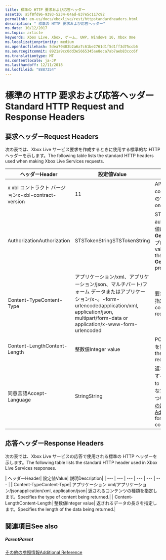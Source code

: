 ```yaml
---
title: 標準の HTTP 要求および応答ヘッダー
assetID: a5f8fd96-9393-5234-04ad-837e5c117c92
permalink: en-us/docs/xboxlive/rest/httpstandardheaders.html
description: " 標準の HTTP 要求および応答ヘッダー"
ms.date: 10/12/2017
ms.topic: article
keywords: Xbox Live, Xbox, ゲーム, UWP, Windows 10, Xbox One
ms.localizationpriority: medium
ms.openlocfilehash: 5dea70403b2a6a7c61be2761d1f5d1ff3d75ccb6
ms.sourcegitcommit: 8921a9cc0dd3e5665345ae8eca7ab7aeb83ccc6f
ms.translationtype: MT
ms.contentlocale: ja-JP
ms.lasthandoff: 12/11/2018
ms.locfileid: "8887354"
---
```

# <a name="standard-http-request-and-response-headers"></a><span data-ttu-id="2d13f-104">標準の HTTP 要求および応答ヘッダー</span><span class="sxs-lookup"><span data-stu-id="2d13f-104">Standard HTTP Request and Response Headers</span></span>
 
<a id="ID4ES"></a>

 
## <a name="request-headers"></a><span data-ttu-id="2d13f-105">要求ヘッダー</span><span class="sxs-lookup"><span data-stu-id="2d13f-105">Request Headers</span></span>
 
<span data-ttu-id="2d13f-106">次の表では、Xbox Live サービス要求を作成するときに使用する標準的な HTTP ヘッダーを示します。</span><span class="sxs-lookup"><span data-stu-id="2d13f-106">The following table lists the standard HTTP headers used when making Xbox Live Services requests.</span></span>
 
| <span data-ttu-id="2d13f-107">ヘッダー</span><span class="sxs-lookup"><span data-stu-id="2d13f-107">Header</span></span>| <span data-ttu-id="2d13f-108">設定値</span><span class="sxs-lookup"><span data-stu-id="2d13f-108">Value</span></span>| <span data-ttu-id="2d13f-109">説明</span><span class="sxs-lookup"><span data-stu-id="2d13f-109">Description</span></span>| 
| --- | --- | --- | 
| <span data-ttu-id="2d13f-110">x xbl コントラクト バージョン</span><span class="sxs-lookup"><span data-stu-id="2d13f-110">x-xbl-contract-version</span></span>| <span data-ttu-id="2d13f-111">1</span><span class="sxs-lookup"><span data-stu-id="2d13f-111">1</span></span>| <span data-ttu-id="2d13f-112">API コントラクト バージョンです。</span><span class="sxs-lookup"><span data-stu-id="2d13f-112">API contract version.</span></span> <span data-ttu-id="2d13f-113">Xbox Live サービスのすべての要求に必要です。</span><span class="sxs-lookup"><span data-stu-id="2d13f-113">Required on all Xbox Live Services requests.</span></span>| 
| <span data-ttu-id="2d13f-114">Authorization</span><span class="sxs-lookup"><span data-stu-id="2d13f-114">Authorization</span></span>| <span data-ttu-id="2d13f-115">STSTokenString</span><span class="sxs-lookup"><span data-stu-id="2d13f-115">STSTokenString</span></span>| <span data-ttu-id="2d13f-116">STS 認証トークンです。</span><span class="sxs-lookup"><span data-stu-id="2d13f-116">STS authentication token.</span></span> <span data-ttu-id="2d13f-117">このヘッダーの値は、 <b>GetTokenAndSignatureResult.Token</b>プロパティから取得されます。</span><span class="sxs-lookup"><span data-stu-id="2d13f-117">The value for this header is retrieved from the <b>GetTokenAndSignatureResult.Token</b> property.</span></span> | 
| <span data-ttu-id="2d13f-118">Content-Type</span><span class="sxs-lookup"><span data-stu-id="2d13f-118">Content-Type</span></span>| <span data-ttu-id="2d13f-119">アプリケーション/xml、アプリケーション/json、マルチパート/フォーム データまたはアプリケーション/x-。-form-urlencoded</span><span class="sxs-lookup"><span data-stu-id="2d13f-119">application/xml, application/json, multipart/form-data or application/x-www-form-urlencoded</span></span>| <span data-ttu-id="2d13f-120">要求で送信されるコンテンツの種類を指定します。</span><span class="sxs-lookup"><span data-stu-id="2d13f-120">Specifies the type of content being submitted with a request.</span></span>| 
| <span data-ttu-id="2d13f-121">Content-Length</span><span class="sxs-lookup"><span data-stu-id="2d13f-121">Content-Length</span></span>| <span data-ttu-id="2d13f-122">整数値</span><span class="sxs-lookup"><span data-stu-id="2d13f-122">Integer value</span></span>| <span data-ttu-id="2d13f-123">POST 要求で送信されたデータの長さを指定します。</span><span class="sxs-lookup"><span data-stu-id="2d13f-123">Specifies the length of the data being submitted in a POST request.</span></span>| 
| <span data-ttu-id="2d13f-124">同意言語</span><span class="sxs-lookup"><span data-stu-id="2d13f-124">Accept-Language</span></span> | <span data-ttu-id="2d13f-125">String</span><span class="sxs-lookup"><span data-stu-id="2d13f-125">String</span></span>| <span data-ttu-id="2d13f-126">返される任意の文字列をローカライズする方法を指定します。</span><span class="sxs-lookup"><span data-stu-id="2d13f-126">Specifies how to localize any strings returned.</span></span> <span data-ttu-id="2d13f-127">有効な言語/ロケールの組み合わせの一覧については、 <a href="http://msdn.microsoft.com/en-us/library/bb975829.aspx">Xbox 360 プログラミングの詳細</a>を参照してください。</span><span class="sxs-lookup"><span data-stu-id="2d13f-127">See <a href="http://msdn.microsoft.com/en-us/library/bb975829.aspx">Advanced Xbox 360 Programming</a> for a list of valid language/locale combinations.</span></span>| 
  
<a id="ID4E6C"></a>

 
## <a name="response-headers"></a><span data-ttu-id="2d13f-128">応答ヘッダー</span><span class="sxs-lookup"><span data-stu-id="2d13f-128">Response Headers</span></span>
 
<span data-ttu-id="2d13f-129">次の表では、Xbox Live サービスの応答で使用される標準の HTTP ヘッダーを示します。</span><span class="sxs-lookup"><span data-stu-id="2d13f-129">The following table lists the standard HTTP header used in Xbox Live Services responses.</span></span>
 
| <span data-ttu-id="2d13f-130">ヘッダー</span><span class="sxs-lookup"><span data-stu-id="2d13f-130">Header</span></span>| <span data-ttu-id="2d13f-131">設定値</span><span class="sxs-lookup"><span data-stu-id="2d13f-131">Value</span></span>| <span data-ttu-id="2d13f-132">説明</span><span class="sxs-lookup"><span data-stu-id="2d13f-132">Description</span></span>| 
| --- | --- | --- | --- | --- | --- | 
| <span data-ttu-id="2d13f-133">Content-Type</span><span class="sxs-lookup"><span data-stu-id="2d13f-133">Content-Type</span></span>| <span data-ttu-id="2d13f-134">アプリケーション xml/アプリケーション/json</span><span class="sxs-lookup"><span data-stu-id="2d13f-134">application/xml, application/json</span></span>| <span data-ttu-id="2d13f-135">返されるコンテンツの種類を指定します。</span><span class="sxs-lookup"><span data-stu-id="2d13f-135">Specifies the type of content being returned.</span></span>| 
| <span data-ttu-id="2d13f-136">Content-Length</span><span class="sxs-lookup"><span data-stu-id="2d13f-136">Content-Length</span></span>| <span data-ttu-id="2d13f-137">整数値</span><span class="sxs-lookup"><span data-stu-id="2d13f-137">Integer value</span></span>| <span data-ttu-id="2d13f-138">返されるデータの長さを指定します。</span><span class="sxs-lookup"><span data-stu-id="2d13f-138">Specifies the length of the data being returned.</span></span>| 
  
<a id="ID4EEE"></a>

 
## <a name="see-also"></a><span data-ttu-id="2d13f-139">関連項目</span><span class="sxs-lookup"><span data-stu-id="2d13f-139">See also</span></span>
 
<a id="ID4EGE"></a>

 
##### <a name="parent"></a><span data-ttu-id="2d13f-140">Parent</span><span class="sxs-lookup"><span data-stu-id="2d13f-140">Parent</span></span>  

[<span data-ttu-id="2d13f-141">その他の参照情報</span><span class="sxs-lookup"><span data-stu-id="2d13f-141">Additional Reference</span></span>](atoc-xboxlivews-reference-additional.md)

   